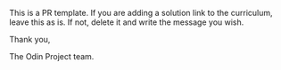 This is a PR template. If you are adding a solution link to the curriculum, leave this as is. If not, delete it and write the message you wish.

Thank you,

The Odin Project team.

<!DOCTYPE html>
<html lang="en" dir="ltr">
  <head>
    <meta charset="utf-8">
    <title>Rock Paper Scissors</title>
  </head>
  <body>
    <script type="text/javascript">

      // 1. get computer choice
      const computerPlay = () => {
        const randomNum = Math.floor(Math.random()*3);
        switch (randomNum){
          case 0:
            return 'rock';
          case 1:
            return 'paper';
          case 2:
            return 'scissors';
        }
      }

      //2. get player choice
      const userPlay = () => {
        let userInput = prompt('Rock, paper, or scissors?');
        userInput = userInput.toLowerCase();
        if (userInput === 'rock' || userInput === 'paper' || userInput === 'scissors'){
          return userInput;
        } else {
          console.log('Error!  Please return a valid selection such as rock, paper or scissors.');
        }
      }

      //3. determine winner
      const determineWinner = (userChoice, computerChoice) => {
        if (userChoice === computerChoice) {
          return 'This game is a tie!';
        }

        if (userChoice === 'rock') {
          if (computerChoice === 'paper'){
            return 'Sorry, you lost!';
          } else {
            return 'You won!!! Congrats!'
          }
        }

        if (userChoice === 'paper'){
          if (computerChoice === 'scissors') {
            return 'Sorry, you lost';
          } else {
            return 'You won!  Congratulations!'
          }
        }

        if (userChoice === 'scissors'){
          if (computerChoice === 'rock') {
            return 'Sorry, you lost!'
          } else {
            return "You've won!  Congrats to you!";
          }
        }
      }

      //4. Play the game
      const game= () => {
        const userChoice = userPlay();
        const computerChoice = computerPlay();
        console.log(`You threw ${userChoice}`);
        console.log(`Computer threw ${computerChoice}`);
        console.log(determineWinner(userChoice, computerChoice));
      }

      game();
      game();
      game();
      game();
      game();


    </script>
  </body>
</html>

